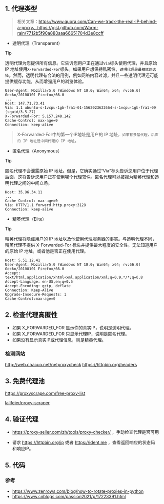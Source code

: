 ## 1. 代理类型
  
> 相关文章：https://www.quora.com/Can-we-track-the-real-IP-behind-a-proxy、https://gist.github.com/Warm-rain/7712b5f90a880aaa66651704d3e8ccff

- 透明代理（Transparent）

> [!TIP]  
> 透明代理为您提供所有信息。它告诉您用户正在通过`Via`标头使用代理，并且原始 IP 地址使用`X-Forwarded-For`标头。如果用户想保持私密性，`透明代理是最糟糕的选择`。然而，透明代理有合法的用例，例如网络内容过滤，并且一些透明代理还可能提供缓存功能，从而增强用户的浏览体验。

```
User-Agent: Mozilla/5.0 (Windows NT 10.0; Win64; x64; rv:66.0) Gecko/20100101 Firefox/66.0 
... 
Host: 147.71.73.41 
Via: 1.1 ubuntu-s-1vcpu-1gb-fra1-01-1562023622664-s-1vcpu-1gb-fra1-09 (squid/3.5.27) 
X-Forwarded-For: 5.157.248.142
Cache-Control: max-age=0
Connection: keep-alive
```

> X-Forwarded-For中的第一个IP地址是用户的 IP 地址，`如果有多层代理，后面的 IP 地址是中间代理的 IP 地址`。


- 匿名代理（Anonymous）

> [!TIP]  
> 匿名代理不会泄露原始 IP 地址。但是，它确实通过“Via”标头告诉您用户位于代理后面，这将告诉您用户正在使用哪个代理软件。匿名代理可以被视为精英代理和透明代理之间的中间立场。

```
Host: 35.96.34.11 
... 
Cache-Control: max-age=0 
Via: HTTP/1.1 forward.http.proxy:3128 
Connection: keep-alive 
```


- 精英代理（Elite）

> [!TIP]  
> 精英代理将隐藏用户的 IP 地址以及他使用代理服务器的事实。与透明代理不同，精英代理不提供 X-Forwarded-For 标头并提供最大程度的安全性。无法知道用户的原始 IP 地址，或者他是否正在使用代理。

```
Host: 5.51.12.41 
User-Agent: Mozilla/5.0 (Windows NT 10.0; Win64; x64; rv:66.0) Gecko/20100101 Firefox/66.0 
Accept: text/html,application/xhtml+xml,application/xml;q=0.9,*/*;q=0.8 
Accept-Language: en-US,en;q=0.5 
Accept-Encoding: gzip, deflate 
Connection: Keep-Alive 
Upgrade-Insecure-Requests: 1 
Cache-Control:max-age=0 
```


## 2. 检查代理高匿性

- 如果 X_FORWARDED_FOR 显示你的真实IP，说明是透明代理。
- 如果 X_FORWARDED_FOR 只显示代理IP，说明是匿名代理。
- 如果没有显示真实IP或代理信息，则是精英代理。

### 检测网站
http://web.chacuo.net/netproxycheck
https://httpbin.org/headers



## 3. 免费代理池

https://proxyscrape.com/free-proxy-list

[lalifeier/proxy-scraper](https://github.com/lalifeier/proxy-scraper)


## 4. 验证代理

- https://proxy-seller.com/zh/tools/proxy-checker/ ，手动检查代理是否可用

- 请求 https://httpbin.org/ip 或者 https://ident.me ，查看返回响应的状态码和响应IP。


## 5. 代码

### 参考
- https://www.zenrows.com/blog/how-to-rotate-proxies-in-python
- https://www.cnblogs.com/passion2021/p/17223391.html


